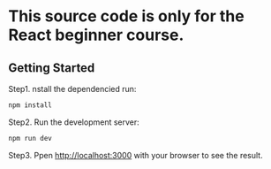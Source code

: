 # This source code is only for the React beginner course.

## Getting Started

Step1. nstall the dependencied run:

```bash
npm install
```

Step2. Run the development server:

```bash
npm run dev
```

Step3. Ppen [http://localhost:3000](http://localhost:3000) with your browser to see the result.
